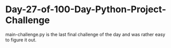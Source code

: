 # Day-27-of-100-Day-Python-Project-Challenge
main-challenge.py is the last final challenge of the day and was rather easy to figure it out.
